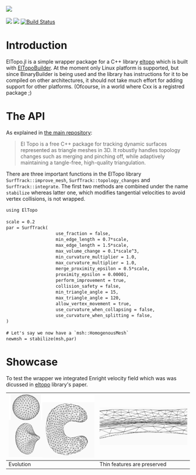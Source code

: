 ![](https://travis-ci.org/akels/ElTopo.jl.svg?branch=master)

[![](https://img.shields.io/badge/docs-stable-blue.svg)](https://akels.github.io/ElTopo.jl/stable)
[![](https://img.shields.io/badge/docs-dev-blue.svg)](https://akels.github.io/ElTopo.jl/dev)
[![Build Status](https://travis-ci.org/akels/LaplaceBIE.jl.svg?branch=master)](https://travis-ci.org/akels/ElTopo.jl)

# Introduction

ElTopo.jl is a simple wrapper package for a C++ library [eltopo](https://github.com/tysonbrochu/eltopo) which is built with [ElTopoBuilder](https://github.com/akels/ElTopoBuilder). At the moment only Linux platform is supported, but since BinaryBuilder is being used and the library has instructions for it to be compiled on other architectures, it should not take much effort for adding support for other platforms. (Ofcourse, in a world where Cxx is a registred package ;)

# The API

As explained in [the main repository](https://github.com/tysonbrochu/eltopo):

> El Topo is a free C++ package for tracking dynamic surfaces represented as triangle meshes in 3D. It robustly handles topology changes such as merging and pinching off, while adaptively maintaining a tangle-free, high-quality triangulation.

There are three important functions in the ElTopo library `SurfTrack::improve_mesh`, `SurfTrack::topology_changes` and `SurfTrack::integrate`. The first two methods are combined under the name `stabilize` whereas latter one, which modifies tangential velocities to avoid vertex collisions, is not wrapped. 


```
using ElTopo

scale = 0.2
par = SurfTrack(
                   use_fraction = false,
                   min_edge_length = 0.7*scale,
                   max_edge_length = 1.5*scale,
                   max_volume_change = 0.1*scale^3,
                   min_curvature_multiplier = 1.0,
                   max_curvature_multiplier = 1.0,
                   merge_proximity_epsilon = 0.5*scale,
                   proximity_epsilon = 0.00001,
                   perform_improvement = true, 
                   collision_safety = false,
                   min_triangle_angle = 15,
                   max_triangle_angle = 120,
                   allow_vertex_movement = true,
                   use_curvature_when_collapsing = false,
                   use_curvature_when_splitting = false,
)

# Let's say we now have a `msh::HomogenousMesh`
newmsh = stabilize(msh,par)
```

# Showcase

To test the wrapper we integrated Enright velocity field which was was dicussed in [eltopo](https://github.com/tysonbrochu/eltopo) library's paper.

| ![](img/topologystab.svg) | ![](img/thinfeatures.svg)  |
|---|---|
| Evolution | Thin features are preserved |
